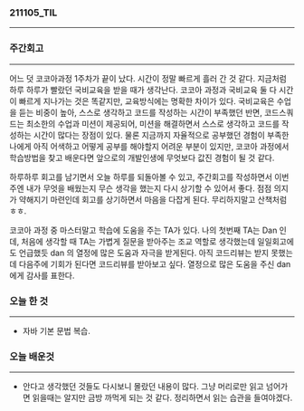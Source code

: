 ### 211105_TIL
---
### 주간회고
---
어느 덧 코코아과정 1주차가 끝이 났다. 시간이 정말 빠르게 흘러 간 것 같다.
지금처럼 하루 하루가 빨랐던 국비교육을 받을 때가 생각난다.
코코아 과정과 국비교육 둘 다 시간이 빠르게 지나가는 것은 똑같지만, 교육방식에는 명확한 차이가 있다.
국비교육은 수업을 듣는 비중이 높아, 스스로 생각하고 코드를 작성하는 시간이 부족했던 반면,
코드스쿼드는 최소한의 수업과 미션이 제공되어, 미션을 해결하면서 스스로 생각하고 코드를 작성하는 시간이 많다는 장점이 있다.
물론 지금까지 자율적으로 공부했던 경험이 부족한 나에게 아직 어색하고 어떻게 공부를 해야할지 어려운 부분이 있지만,
코코아 과정에서 학습방법을 찾고 배운다면 앞으로의 개발인생에 무엇보다 값진 경험이 될 것 같다.

하루하루 회고를 남기면서 오늘 하루를 되돌아볼 수 있고, 주간회고를 작성하면서 이번주엔 내가 무엇을 배웠는지 무슨 생각을 했는지 다시 상기할 수 있어서 좋다. 점점 의지가 약해지기 마련인데 회고를 상기하면서 마음을 다잡게 된다.
무리하지말고 산책처럼 ㅎㅎ.

코코아 과정 중 마스터말고 학습에 도움을 주는 TA가 있다.
나의 첫번째 TA는 Dan 인데, 처음에 생각할 때 TA는 가볍게 질문을 받아주는 조교 역할로 생각했는데
일일회고에도 언급했듯 dan 의 열정에 많은 도움과 자극을 받게된다.
아직 코드리뷰는 받지 못했는데 다음주에 기회가 된다면 코드리뷰를 받아보고 싶다.
열정으로 많은 도움을 주신 dan에게 감사를 표한다.



### 오늘 한 것
---
- 자바 기본 문법 복습.

### 오늘 배운것
---
- 안다고 생각했던 것들도 다시보니 몰랐던 내용이 많다.
그냥 머리로만 읽고 넘어가면 읽을때는 알지만 금방 까먹게 되는 것 같다.
정리하면서 읽는 습관을 들여야겠다.
